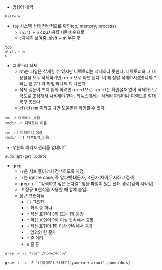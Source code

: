- 명령어 내역
```
history
```

- `top` 시스템 상태 전반적으로 확인(cp, memory, process) 
    - `shift + m` cpu사용률 내림차순으로
    - `c`자세히 보여줌. shift + m 누른 후
```
top
shift + m
c
```

- 디렉토리 삭제
    - rm는 파일은 삭제할 수 있지만 디렉토리는 삭제하지 못한다. 디렉토리와 그 내용물을 모두 삭제하려면 rm -r 으로 하면 된다. 이 때 정말 삭제하시겠습니까 ? 라는 문구가 각 파일 하나씩 다 나온다
    - 삭제 질문이 뜨지 않게 하려면 rm -rf으로. rm -rf는 확인절차 없이 삭제하므로 극도로 조심해서 사용해야 한다. 리눅스에서는 삭제된 파일이나 디렉토를 절대 복구 못한다.
    - cf) cf) rm 이라고 치면 도움말을 확인할 수 있다.
```
rm -r 디렉토리_이름
rmdir -r 디렉토리_이름

rm -rf 디렉토리_이름
rmdir -rf 디렉토리_이름
```


- 우분투 패키지 관리툴 업데이트
```
sudo apt-get update
```

- grep
    - `-r`은 서브 폴더까지 검색하도록 지정
    - `-i`는 ignore case, 즉 알파벳 대문자, 소문자 차이 무시하고 검색
    - grep -r -i "검색하고 싶은 문자열" 찾을 파일이 있는 폴더 경로(검색 시작점)
    - `-E` 정규 표현식을 사용할 때 앞에 붙임.
    - 정규 표현식들
        - `()` 그룹화
        - `|` 좌우 중 하나
        - `?` 직전 표현이 0회 또는 1회 등장
        - `*` 직전 표현이 0회 이상 연속해서 등장
        - `+` 직전 표현이 1회 이상 연속해서 등장
        - `.` 임의의 한 문자
        - `^` 줄 머리
        - `$` 줄 끝

```
grep -r -i "api" /home/docs/
```
```
grpe -r -i -E "((야메로) *(타로)|yamero +tarou)" /home/docs/
```
    